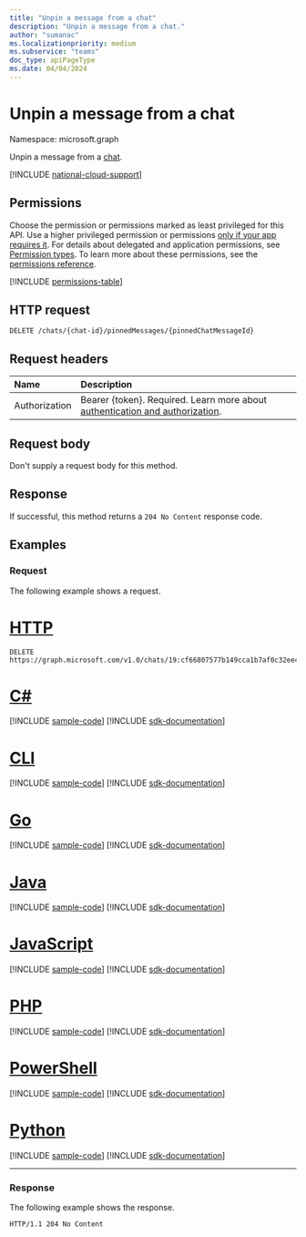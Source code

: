 ```yaml
---
title: "Unpin a message from a chat"
description: "Unpin a message from a chat."
author: "sumanac"
ms.localizationpriority: medium
ms.subservice: "teams"
doc_type: apiPageType
ms.date: 04/04/2024
---
```


# Unpin a message from a chat
Namespace: microsoft.graph

Unpin a message from a [chat](../resources/chat.md).

[!INCLUDE [national-cloud-support](../../includes/all-clouds.md)]

## Permissions
Choose the permission or permissions marked as least privileged for this API. Use a higher privileged permission or permissions [only if your app requires it](/graph/permissions-overview#best-practices-for-using-microsoft-graph-permissions). For details about delegated and application permissions, see [Permission types](/graph/permissions-overview#permission-types). To learn more about these permissions, see the [permissions reference](/graph/permissions-reference).

<!-- { "blockType": "permissions", "name": "chat_delete_pinnedmessages" } -->
[!INCLUDE [permissions-table](../includes/permissions/chat-delete-pinnedmessages-permissions.md)]

## HTTP request

<!-- {
  "blockType": "ignored"
}
-->
``` http
DELETE /chats/{chat-id}/pinnedMessages/{pinnedChatMessageId}
```

## Request headers
|Name|Description|
|:---|:---|
|Authorization|Bearer {token}. Required. Learn more about [authentication and authorization](/graph/auth/auth-concepts).|

## Request body
Don't supply a request body for this method.

## Response

If successful, this method returns a `204 No Content` response code.

## Examples

### Request
The following example shows a request.

# [HTTP](#tab/http)
<!-- {
  "blockType": "request",
  "name": "delete_pinnedchatmessageinfo",
  "sampleKeys": ["19:cf66807577b149cca1b7af0c32eec122@thread.v2", "1616964509832"]
}
-->
``` http
DELETE https://graph.microsoft.com/v1.0/chats/19:cf66807577b149cca1b7af0c32eec122@thread.v2/pinnedMessages/1616964509832
```

# [C#](#tab/csharp)
[!INCLUDE [sample-code](../includes/snippets/csharp/delete-pinnedchatmessageinfo-csharp-snippets.md)]
[!INCLUDE [sdk-documentation](../includes/snippets/snippets-sdk-documentation-link.md)]

# [CLI](#tab/cli)
[!INCLUDE [sample-code](../includes/snippets/cli/delete-pinnedchatmessageinfo-cli-snippets.md)]
[!INCLUDE [sdk-documentation](../includes/snippets/snippets-sdk-documentation-link.md)]

# [Go](#tab/go)
[!INCLUDE [sample-code](../includes/snippets/go/delete-pinnedchatmessageinfo-go-snippets.md)]
[!INCLUDE [sdk-documentation](../includes/snippets/snippets-sdk-documentation-link.md)]

# [Java](#tab/java)
[!INCLUDE [sample-code](../includes/snippets/java/delete-pinnedchatmessageinfo-java-snippets.md)]
[!INCLUDE [sdk-documentation](../includes/snippets/snippets-sdk-documentation-link.md)]

# [JavaScript](#tab/javascript)
[!INCLUDE [sample-code](../includes/snippets/javascript/delete-pinnedchatmessageinfo-javascript-snippets.md)]
[!INCLUDE [sdk-documentation](../includes/snippets/snippets-sdk-documentation-link.md)]

# [PHP](#tab/php)
[!INCLUDE [sample-code](../includes/snippets/php/delete-pinnedchatmessageinfo-php-snippets.md)]
[!INCLUDE [sdk-documentation](../includes/snippets/snippets-sdk-documentation-link.md)]

# [PowerShell](#tab/powershell)
[!INCLUDE [sample-code](../includes/snippets/powershell/delete-pinnedchatmessageinfo-powershell-snippets.md)]
[!INCLUDE [sdk-documentation](../includes/snippets/snippets-sdk-documentation-link.md)]

# [Python](#tab/python)
[!INCLUDE [sample-code](../includes/snippets/python/delete-pinnedchatmessageinfo-python-snippets.md)]
[!INCLUDE [sdk-documentation](../includes/snippets/snippets-sdk-documentation-link.md)]

---

### Response
The following example shows the response.

<!-- {
  "blockType": "response",
  "truncated": true
}
-->
``` http
HTTP/1.1 204 No Content
```
